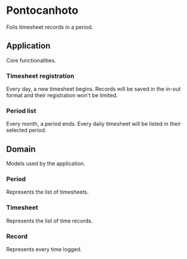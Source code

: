 ﻿# Pontocanhoto
Foils timesheet records in a period.
## Application
Core functionalities.
### Timesheet registration
Every day, a new timesheet begins. Records will be saved in the in-out format and their registration won't be limited.
### Period list
Every month, a period ends. Every daily timesheet will be listed in their selected period.
## Domain
Models used by the application.
### Period
Represents the list of timesheets.
### Timesheet
Represents the list of time records.
### Record
Represents every time logged.
